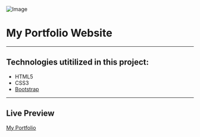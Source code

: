 ![Image](https://pngimage.net/wp-content/uploads/2018/06/logo-uga-png-3.png)
# My Portfolio Website  


------------------------------------------------------------------------------------------------------------------------------  

## Technologies utitilized in this project:
- HTML5
- CSS3
- [Bootstrap](https://getbootstrap.com) 

---------------------------------------------------------------------------------------------------------------------------
## Live Preview
[My Portfolio](andy-truong.me)
